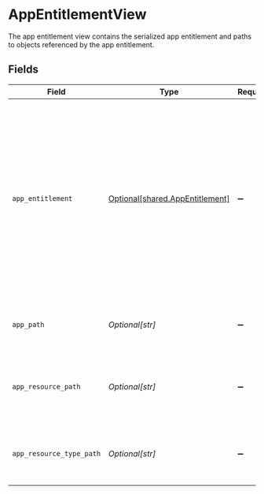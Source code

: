 # AppEntitlementView

The app entitlement view contains the serialized app entitlement and paths to objects referenced by the app entitlement.


## Fields

| Field                                                                                                                                                                                                                                                                                                 | Type                                                                                                                                                                                                                                                                                                  | Required                                                                                                                                                                                                                                                                                              | Description                                                                                                                                                                                                                                                                                           |
| ----------------------------------------------------------------------------------------------------------------------------------------------------------------------------------------------------------------------------------------------------------------------------------------------------- | ----------------------------------------------------------------------------------------------------------------------------------------------------------------------------------------------------------------------------------------------------------------------------------------------------- | ----------------------------------------------------------------------------------------------------------------------------------------------------------------------------------------------------------------------------------------------------------------------------------------------------- | ----------------------------------------------------------------------------------------------------------------------------------------------------------------------------------------------------------------------------------------------------------------------------------------------------- |
| `app_entitlement`                                                                                                                                                                                                                                                                                     | [Optional[shared.AppEntitlement]](undefined/models/shared/appentitlement.md)                                                                                                                                                                                                                          | :heavy_minus_sign:                                                                                                                                                                                                                                                                                    | The app entitlement represents one permission in a downstream App (SAAS) that can be granted. For example, GitHub Read vs GitHub Write.<br/><br/>This message contains a oneof named max_grant_duration. Only a single field of the following list may be set at a time:<br/>  - durationUnset<br/>  - durationGrant<br/> |
| `app_path`                                                                                                                                                                                                                                                                                            | *Optional[str]*                                                                                                                                                                                                                                                                                       | :heavy_minus_sign:                                                                                                                                                                                                                                                                                    | JSONPATH expression indicating the location of the App object in the  array.                                                                                                                                                                                                                          |
| `app_resource_path`                                                                                                                                                                                                                                                                                   | *Optional[str]*                                                                                                                                                                                                                                                                                       | :heavy_minus_sign:                                                                                                                                                                                                                                                                                    | JSONPATH expression indicating the location of the App Resource Type object in the expanded array.                                                                                                                                                                                                    |
| `app_resource_type_path`                                                                                                                                                                                                                                                                              | *Optional[str]*                                                                                                                                                                                                                                                                                       | :heavy_minus_sign:                                                                                                                                                                                                                                                                                    | JSONPATH expression indicating the location of the App Resource object in the  array.                                                                                                                                                                                                                 |